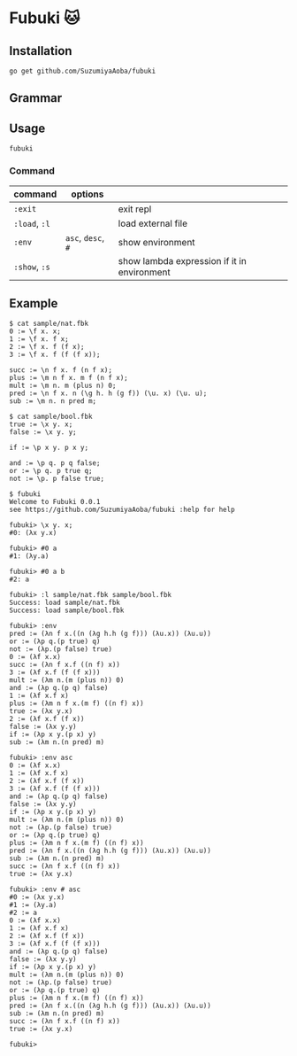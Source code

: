 # Fubuki :cat:

## Installation

```
go get github.com/SuzumiyaAoba/fubuki
```

## Grammar

## Usage

```
fubuki
```

### Command

| command      | options          |                                       |
-----------------|----------------------|----------------------------------------------
| `:exit`        |                     | exit repl                                   |
| `:load`, `:l` |                      | load external file                          |
| `:env`         | `asc`, `desc`, `#` | show environment                            |
| `:show`, `:s` |                      | show lambda expression if it in environment |

## Example

```
$ cat sample/nat.fbk
0 := \f x. x;
1 := \f x. f x;
2 := \f x. f (f x);
3 := \f x. f (f (f x));

succ := \n f x. f (n f x);
plus := \m n f x. m f (n f x);
mult := \m n. m (plus n) 0;
pred := \n f x. n (\g h. h (g f)) (\u. x) (\u. u);
sub := \m n. n pred m;

$ cat sample/bool.fbk
true := \x y. x;
false := \x y. y;

if := \p x y. p x y;

and := \p q. p q false;
or := \p q. p true q;
not := \p. p false true;

$ fubuki
Welcome to Fubuki 0.0.1
see https://github.com/SuzumiyaAoba/fubuki :help for help

fubuki> \x y. x;
#0: (λx y.x)

fubuki> #0 a
#1: (λy.a)

fubuki> #0 a b
#2: a

fubuki> :l sample/nat.fbk sample/bool.fbk
Success: load sample/nat.fbk
Success: load sample/bool.fbk

fubuki> :env
pred := (λn f x.((n (λg h.h (g f))) (λu.x)) (λu.u))
or := (λp q.(p true) q)
not := (λp.(p false) true)
0 := (λf x.x)
succ := (λn f x.f ((n f) x))
3 := (λf x.f (f (f x)))
mult := (λm n.(m (plus n)) 0)
and := (λp q.(p q) false)
1 := (λf x.f x)
plus := (λm n f x.(m f) ((n f) x))
true := (λx y.x)
2 := (λf x.f (f x))
false := (λx y.y)
if := (λp x y.(p x) y)
sub := (λm n.(n pred) m)

fubuki> :env asc
0 := (λf x.x)
1 := (λf x.f x)
2 := (λf x.f (f x))
3 := (λf x.f (f (f x)))
and := (λp q.(p q) false)
false := (λx y.y)
if := (λp x y.(p x) y)
mult := (λm n.(m (plus n)) 0)
not := (λp.(p false) true)
or := (λp q.(p true) q)
plus := (λm n f x.(m f) ((n f) x))
pred := (λn f x.((n (λg h.h (g f))) (λu.x)) (λu.u))
sub := (λm n.(n pred) m)
succ := (λn f x.f ((n f) x))
true := (λx y.x)

fubuki> :env # asc
#0 := (λx y.x)
#1 := (λy.a)
#2 := a
0 := (λf x.x)
1 := (λf x.f x)
2 := (λf x.f (f x))
3 := (λf x.f (f (f x)))
and := (λp q.(p q) false)
false := (λx y.y)
if := (λp x y.(p x) y)
mult := (λm n.(m (plus n)) 0)
not := (λp.(p false) true)
or := (λp q.(p true) q)
plus := (λm n f x.(m f) ((n f) x))
pred := (λn f x.((n (λg h.h (g f))) (λu.x)) (λu.u))
sub := (λm n.(n pred) m)
succ := (λn f x.f ((n f) x))
true := (λx y.x)

fubuki> 
```

